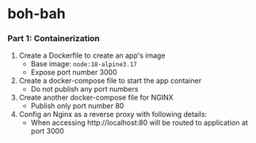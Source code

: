 # boh-bah

### Part 1: Containerization
1. Create a Dockerfile to create an app's image
    - Base image: `node:18-alpine3.17`
    - Expose port number 3000
2. Create a docker-compose file to start the app container
    - Do not publish any port numbers
3. Create another docker-compose file for NGINX
    - Publish only port number 80
4. Config an Nginx as a reverse proxy with following details:
    - When accessing http://localhost:80 will be routed to application at port 3000
